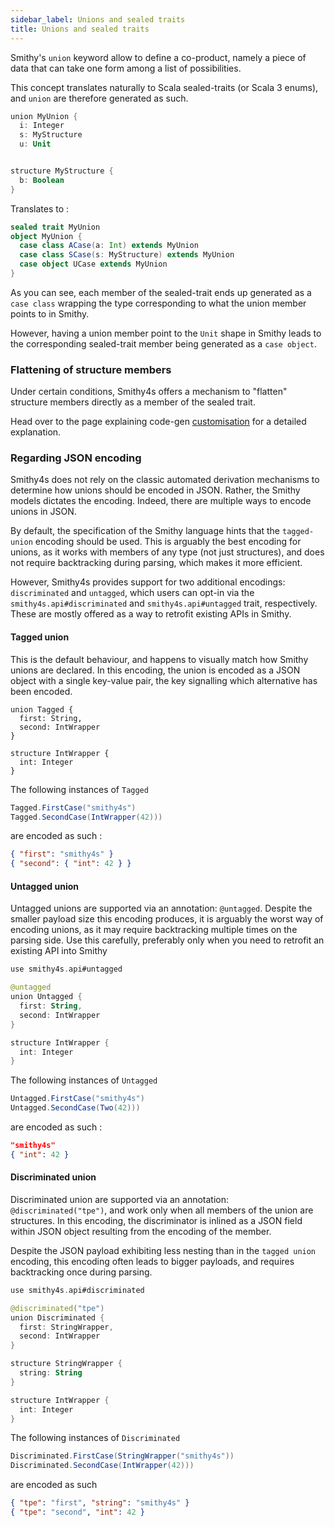 ```yaml
---
sidebar_label: Unions and sealed traits
title: Unions and sealed traits
---
```


Smithy's `union` keyword allow to define a co-product, namely a piece of data that can take one form among a list of possibilities.

This concept translates naturally to Scala sealed-traits (or Scala 3 enums), and `union` are therefore generated as such.

```kotlin
union MyUnion {
  i: Integer
  s: MyStructure
  u: Unit


structure MyStructure {
  b: Boolean
}
```

Translates to :

```scala
sealed trait MyUnion
object MyUnion {
  case class ACase(a: Int) extends MyUnion
  case class SCase(s: MyStructure) extends MyUnion
  case object UCase extends MyUnion
}
```

As you can see, each member of the sealed-trait ends up generated as a `case class` wrapping the type corresponding to what the union member points to in Smithy.

However, having a union member point to the `Unit` shape in Smithy leads to the corresponding sealed-trait member being generated as a `case object`.

### Flattening of structure members

Under certain conditions, Smithy4s offers a mechanism to "flatten" structure members directly as a member of the sealed trait.

Head over to the page explaining code-gen [customisation](01-customisation.md) for a detailed explanation.

### Regarding JSON encoding

Smithy4s does not rely on the classic automated derivation mechanisms to determine how unions should be encoded in JSON. Rather, the Smithy models dictates the encoding. Indeed, there are multiple ways to encode unions in JSON.

By default, the specification of the Smithy language hints that the `tagged-union` encoding should be used. This is arguably the best encoding for unions, as it works with members of any type (not just structures), and does not require backtracking during parsing, which makes it more efficient.

However, Smithy4s provides support for two additional encodings: `discriminated` and `untagged`, which users can opt-in via the `smithy4s.api#discriminated` and `smithy4s.api#untagged` trait, respectively. These are mostly offered as a way to retrofit existing APIs in Smithy.


#### Tagged union

This is the default behaviour, and happens to visually match how Smithy unions are declared. In this encoding, the union is encoded as a JSON object with a single key-value pair, the key signalling which alternative has been encoded.

```
union Tagged {
  first: String,
  second: IntWrapper
}

structure IntWrapper {
  int: Integer
}
```

The following instances of `Tagged`

```scala
Tagged.FirstCase("smithy4s")
Tagged.SecondCase(IntWrapper(42)))
```

are encoded as such :

```json
{ "first": "smithy4s" }
{ "second": { "int": 42 } }
```

#### Untagged union

Untagged unions are supported via an annotation: `@untagged`. Despite the smaller payload size this encoding produces, it is arguably the worst way of encoding unions, as it may require backtracking multiple times on the parsing side. Use this carefully, preferably only when you need to retrofit an existing API into Smithy

```kotlin
use smithy4s.api#untagged

@untagged
union Untagged {
  first: String,
  second: IntWrapper
}

structure IntWrapper {
  int: Integer
}
```

The following instances of `Untagged`

```scala
Untagged.FirstCase("smithy4s")
Untagged.SecondCase(Two(42)))
```

are encoded as such :

```json
"smithy4s"
{ "int": 42 }
```

#### Discriminated union

Discriminated union are supported via an annotation: `@discriminated("tpe")`, and work only when all members of the union are structures.
In this encoding, the discriminator is inlined as a JSON field within JSON object resulting from the encoding of the member.

Despite the JSON payload exhibiting less nesting than in the `tagged union` encoding, this encoding often leads to bigger payloads, and requires backtracking once during parsing.

```kotlin
use smithy4s.api#discriminated

@discriminated("tpe")
union Discriminated {
  first: StringWrapper,
  second: IntWrapper
}

structure StringWrapper {
  string: String
}

structure IntWrapper {
  int: Integer
}
```

The following instances of `Discriminated`

```scala
Discriminated.FirstCase(StringWrapper("smithy4s"))
Discriminated.SecondCase(IntWrapper(42)))
```

are  encoded as such

```json
{ "tpe": "first", "string": "smithy4s" }
{ "tpe": "second", "int": 42 }
```

